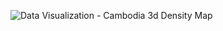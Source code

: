 ![Data Visualization - Cambodia 3d Density Map](https://github.com/keithlaspona/cambodia-3d-density-map/blob/master/Cambodia.png)
